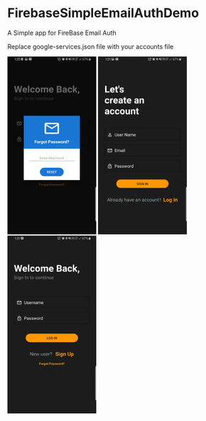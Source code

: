 # FirebaseSimpleEmailAuthDemo

A Simple app for FireBase Email Auth

Replace google-services.json file with your accounts file

<img src="Screenshot_20200201-132529_Firebase%20Auth%20Demo.jpg" data-canonical-src="Screenshot_20200201-132529_Firebase%20Auth%20Demo.jpg" width="200" height="400" />

<img src="Screenshot_20200201-132148_Firebase%20Auth%20Demo.jpg" data-canonical-src="Screenshot_20200201-132548_Firebase%20Auth%20Demo.jpg" width="200" height="400" />

<img src="Screenshot_20200201-132144_Firebase%20Auth%20Demo.jpg" data-canonical-src="Screenshot_20200201-132529_Firebase%20Auth%20Demo.jpg" width="200" height="400" />
